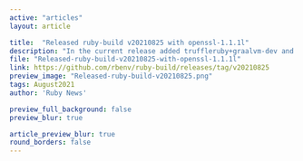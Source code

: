 ```yaml
---
active: "articles"
layout: article

title:  "Released ruby-build v20210825 with openssl-1.1.1l"
description: "In the current release added truffleruby+graalvm-dev and bumped version library to openssl-1.1.1l"
file: "Released-ruby-build-v20210825-with-openssl-1.1.1l"
link: https://github.com/rbenv/ruby-build/releases/tag/v20210825
preview_image: "Released-ruby-build-v20210825.png"
tags: August2021
author: 'Ruby News'

preview_full_background: false
preview_blur: true

article_preview_blur: true
round_borders: false
---
```

